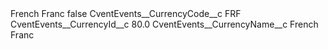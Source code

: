 <?xml version="1.0" encoding="UTF-8"?>
<CustomMetadata xmlns="http://soap.sforce.com/2006/04/metadata" xmlns:xsi="http://www.w3.org/2001/XMLSchema-instance" xmlns:xsd="http://www.w3.org/2001/XMLSchema">
    <label>French Franc</label>
    <protected>false</protected>
    <values>
        <field>CventEvents__CurrencyCode__c</field>
        <value xsi:type="xsd:string">FRF</value>
    </values>
    <values>
        <field>CventEvents__CurrencyId__c</field>
        <value xsi:type="xsd:double">80.0</value>
    </values>
    <values>
        <field>CventEvents__CurrencyName__c</field>
        <value xsi:type="xsd:string">French Franc</value>
    </values>
</CustomMetadata>

